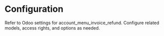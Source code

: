 # Configuration

Refer to Odoo settings for account_menu_invoice_refund. Configure related models, access rights, and options as needed.
